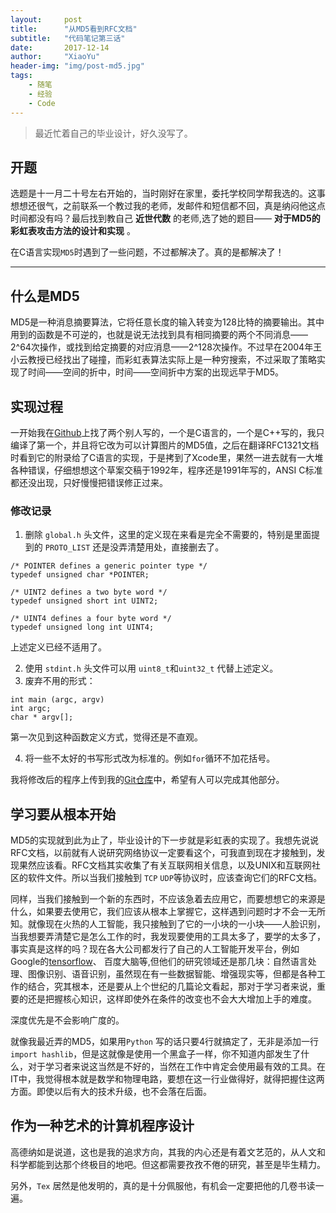 ```yaml
---
layout:     post
title:      "从MD5看到RFC文档"
subtitle:   "代码笔记第三话"
date:       2017-12-14
author:     "XiaoYu"
header-img: "img/post-md5.jpg"
tags:
    - 随笔
    - 经验
    - Code
---
```


> 最近忙着自己的毕业设计，好久没写了。

## 开题

选题是十一月二十号左右开始的，当时刚好在家里，委托学校同学帮我选的。这事想想还很气，之前联系一个教过我的老师，发邮件和短信都不回，真是纳闷他这点时间都没有吗？最后找到教自己 __近世代数__ 的老师,选了她的题目—— __对于MD5的彩虹表攻击方法的设计和实现__ 。

在C语言实现`MD5`时遇到了一些问题，不过都解决了。真的是都解决了！

---

## 什么是MD5

MD5是一种消息摘要算法，它将任意长度的输入转变为128比特的摘要输出。其中用到的函数是不可逆的，也就是说无法找到具有相同摘要的两个不同消息——2^64次操作，或找到给定摘要的对应消息——2^128次操作。不过早在2004年王小云教授已经找出了碰撞，而彩虹表算法实际上是一种穷搜索，不过采取了策略实现了时间——空间的折中，时间——空间折中方案的出现远早于MD5。

## 实现过程

一开始我在[Github](http://github.com)上找了两个别人写的，一个是C语言的，一个是C++写的，我只编译了第一个，并且将它改为可以计算图片的MD5值，之后在翻译RFC1321文档时看到它的附录给了C语言的实现，于是拷到了Xcode里，果然一进去就有一大堆各种错误，仔细想想这个草案交稿于1992年，程序还是1991年写的，ANSI C标准都还没出现，只好慢慢把错误修正过来。

### 修改记录

1. 删除 `global.h` 头文件，这里的定义现在来看是完全不需要的，特别是里面提到的 `PROTO_LIST` 还是没弄清楚用处，直接删去了。

```
/* POINTER defines a generic pointer type */
typedef unsigned char *POINTER;

/* UINT2 defines a two byte word */
typedef unsigned short int UINT2;

/* UINT4 defines a four byte word */
typedef unsigned long int UINT4;
```
上述定义已经不适用了。

2. 使用 `stdint.h` 头文件可以用 `uint8_t`和`uint32_t` 代替上述定义。
3. 废弃不用的形式：
```
int main (argc, argv)
int argc;
char * argv[];
```
第一次见到这种函数定义方式，觉得还是不直观。

4. 将一些不太好的书写形式改为标准的。例如`for`循环不加花括号。

我将修改后的程序上传到我的[Git仓库](https://github.com/OnlyThen/MD5_RFC1321)中，希望有人可以完成其他部分。

## 学习要从根本开始

MD5的实现就到此为止了，毕业设计的下一步就是彩虹表的实现了。我想先说说RFC文档，以前就有人说研究网络协议一定要看这个，可我直到现在才接触到，发现果然应该看。RFC文档其实收集了有关互联网相关信息，以及UNIX和互联网社区的软件文件。所以当我们接触到 `TCP` `UDP`等协议时，应该查询它们的RFC文档。

同样，当我们接触到一个新的东西时，不应该急着去应用它，而要想想它的来源是什么，如果要去使用它，我们应该从根本上掌握它，这样遇到问题时才不会一无所知。就像现在火热的人工智能，我只接触到了它的一小块的一小块——人脸识别，当我想要弄清楚它是怎么工作的时，我发现要使用的工具太多了，要学的太多了，事实真是这样的吗？现在各大公司都发行了自己的人工智能开发平台，例如Google的[tensorflow](http://www.tensorflow.org)、 百度大脑等,但他们的研究领域还是那几块：自然语言处理、图像识别、语音识别，虽然现在有一些数据智能、增强现实等，但都是各种工作的结合，究其根本，还是要从上个世纪的几篇论文看起，那对于学习者来说，重要的还是把握核心知识，这样即使外在条件的改变也不会大大增加上手的难度。

深度优先是不会影响广度的。

就像我最近弄的MD5，如果用`Python` 写的话只要4行就搞定了，无非是添加一行 `import hashlib`，但是这就像是使用一个黑盒子一样，你不知道内部发生了什么，对于学习者来说这当然是不好的，当然在工作中肯定会使用最有效的工具。在IT中，我觉得根本就是数学和物理电路，要想在这一行业做得好，就得把握住这两方面。即使以后有大的技术升级，也不会落在后面。

## 作为一种艺术的计算机程序设计

高德纳如是说道，这也是我的追求方向，其我的内心还是有着文艺范的，从人文和科学都能到达那个终极目的地吧。但这都需要孜孜不倦的研究，甚至是毕生精力。

另外，`Tex` 居然是他发明的，真的是十分佩服他，有机会一定要把他的几卷书读一遍。



